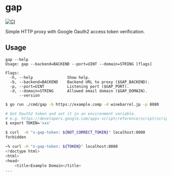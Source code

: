 # gap

[![CI](https://github.com/winebarrel/gap/actions/workflows/ci.yml/badge.svg)](https://github.com/winebarrel/gap/actions/workflows/ci.yml)

Simple HTTP proxy with Google Oauth2 access token verification.

## Usage

```
gap --help
Usage: gap --backend=BACKEND --port=UINT --domain=STRING [flags]

Flags:
  -h, --help               Show help.
  -b, --backend=BACKEND    Backend URL to proxy ($GAP_BACKEND).
  -p, --port=UINT          Listening port ($GAP_PORT).
  -d, --domain=STRING      Allowed email domain ($GAP_DOMAIN).
      --version
```

```sh
$ go run ./cmd/gap -b https://example.comp -d winebarrel.jp -p 8080
```

```sh
# Get Oauth2 token and set it in an environment variable.
# e.g. https://developers.google.com/apps-script/reference/script/script-app?hl=ja#getOAuthToken()
$ export TOKEN='xxx'

$ curl  -H "x-gap-token: ${NOT_CORRECT_TOKEN}" localhost:8080
forbidden

~% curl -H "x-gap-token: ${TOKEN}" localhost:8080
<!doctype html>
<html>
<head>
    <title>Example Domain</title>
...
```
